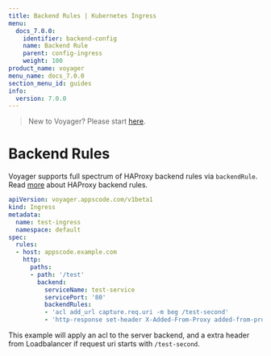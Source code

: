 ```yaml
---
title: Backend Rules | Kubernetes Ingress
menu:
  docs_7.0.0:
    identifier: backend-config
    name: Backend Rule
    parent: config-ingress
    weight: 100
product_name: voyager
menu_name: docs_7.0.0
section_menu_id: guides
info:
  version: 7.0.0
---
```


> New to Voyager? Please start [here](/docs/7.0.0/concepts/overview).

# Backend Rules

Voyager supports full spectrum of HAProxy backend rules via `backendRule`. Read [more](https://cbonte.github.io/haproxy-dconv/1.7/configuration.html)
about HAProxy backend rules.

```yaml
apiVersion: voyager.appscode.com/v1beta1
kind: Ingress
metadata:
  name: test-ingress
  namespace: default
spec:
  rules:
  - host: appscode.example.com
    http:
      paths:
      - path: '/test'
        backend:
          serviceName: test-service
          servicePort: '80'
          backendRules:
          - 'acl add_url capture.req.uri -m beg /test-second'
          - 'http-response set-header X-Added-From-Proxy added-from-proxy if add_url'
```

This example will apply an acl to the server backend, and a extra header from Loadbalancer if request uri
starts with `/test-second`.